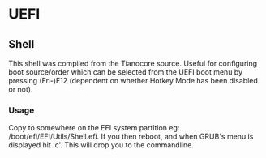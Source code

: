 # UEFI

## Shell

This shell was compiled from the Tianocore source. Useful for configuring boot source/order which can be selected from the UEFI boot menu by pressing (Fn-)F12 (dependent on whether Hotkey Mode has been disabled or not). 

### Usage
Copy to somewhere on the EFI system partition eg: /boot/efi/EFI/Utils/Shell.efi. If you then reboot, and when GRUB's menu is displayed hit 'c'. This will drop you to the commandline.

